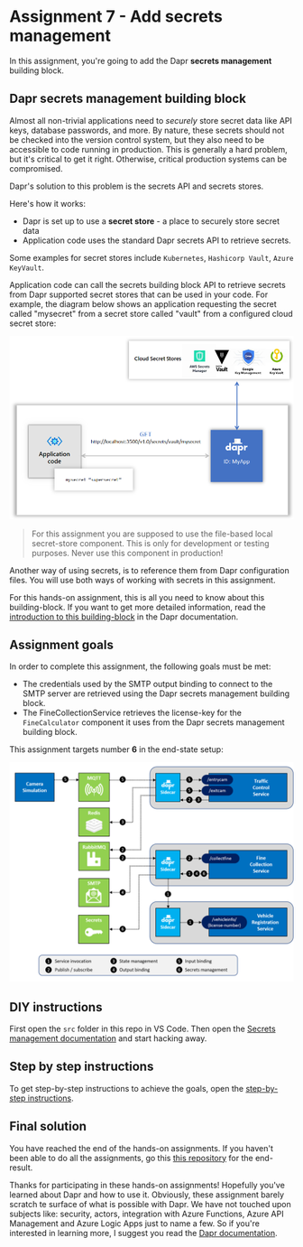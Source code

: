 # Assignment 7 - Add secrets management

In this assignment, you're going to add the Dapr **secrets management** building block.

## Dapr secrets management building block

Almost all non-trivial applications need to _securely_ store secret data like API keys, database passwords, and more. By nature, these secrets should not be checked into the version control system, but they also need to be accessible to code running in production. This is generally a hard problem, but it's critical to get it right. Otherwise, critical production systems can be compromised.

Dapr's solution to this problem is the secrets API and secrets stores.

Here's how it works:

- Dapr is set up to use a **secret store** - a place to securely store secret data
- Application code uses the standard Dapr secrets API to retrieve secrets.

Some examples for secret stores include `Kubernetes`, `Hashicorp Vault`, `Azure KeyVault`.

Application code can call the secrets building block API to retrieve secrets from Dapr supported secret stores that can be used in your code. For example, the diagram below shows an application requesting the secret called "mysecret" from a secret store called "vault" from a configured cloud secret store:

<img src="img/secrets_cloud_stores.png" style="zoom:67%;" />

> For this assignment you are supposed to use the file-based local secret-store component. This is only for development or testing purposes. Never use this component in production!

Another way of using secrets, is to reference them from Dapr configuration files. You will use both ways of working with secrets in this assignment.

For this hands-on assignment, this is all you need to know about this building-block. If you want to get more detailed information, read the [introduction to this building-block](https://docs.dapr.io/developing-applications/building-blocks/secrets/) in the Dapr documentation.

## Assignment goals

In order to complete this assignment, the following goals must be met:

- The credentials used by the SMTP output binding to connect to the SMTP server are retrieved using the Dapr secrets management building block.
- The FineCollectionService retrieves the license-key for the `FineCalculator` component it uses from the Dapr secrets management building block.

This assignment targets number **6** in the end-state setup:

<img src="../img/dapr-setup.png" style="zoom: 67%;" />

## DIY instructions

First open the `src` folder in this repo in VS Code. Then open the [Secrets management documentation](https://docs.dapr.io/developing-applications/building-blocks/secrets/) and start hacking away.

## Step by step instructions

To get step-by-step instructions to achieve the goals, open the [step-by-step instructions](step-by-step.md).

## Final solution

You have reached the end of the hands-on assignments. If you haven't been able to do all the assignments, go this [this repository](https://github.com/edwinvw/dapr-traffic-control) for the end-result.

Thanks for participating in these hands-on assignments! Hopefully you've learned about Dapr and how to use it. Obviously, these assignment barely scratch te surface of what is possible with Dapr. We have not touched upon subjects like: security, actors, integration with Azure Functions, Azure API Management and Azure Logic Apps just to name a few. So if you're interested in learning more, I suggest you read the [Dapr documentation](https://docs.dapr.io).
